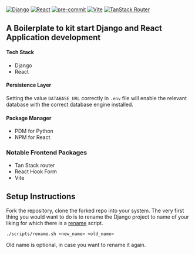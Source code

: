 #

[![Django](https://img.shields.io/badge/Django-5.1.6-brightgreen?logo=django)](https://www.djangoproject.com/)
[![React](https://img.shields.io/badge/React-18.0.0-blue?logo=react)](https://reactjs.org/)
[![pre-commit](https://img.shields.io/badge/pre--commit-enabled-brightgreen?logo=pre-commit)](https://github.com/pre-commit/pre-commit)
[![Vite](https://img.shields.io/badge/Vite-6.1.0-yellow)](https://vitejs.dev/)
[![TanStack Router](https://img.shields.io/badge/TanStack_Router-1.109.2-black)](https://tanstack.com/router)





## A Boilerplate to kit start Django and React Application development

#### Tech Stack

- Django
- React

#### Persistence Layer

Setting the value `DATABASE_URL` correctly in `.env` file will enable the relevant database with the correct database engine installed.


#### Package Manager
- PDM for Python
- NPM for React


### Notable Frontend Packages
- Tan Stack router
- React Hook Form
- Vite

## Setup Instructions
Fork the repository, clone the forked repo into your system.
The very first thing you would want to do is to rename the Django project to name of your liking for which there is a [rename](./scripts/rename.sh) script.

`./scripts/rename.sh <new_name> <old_name>`

Old name is optional, in case you want to rename it again.


